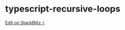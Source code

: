 # typescript-recursive-loops

[Edit on StackBlitz ⚡️](https://stackblitz.com/edit/typescript-recursive-loops)